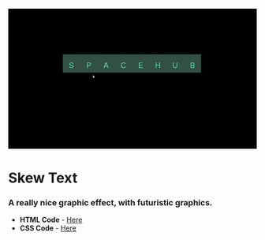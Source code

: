 ![Skew Text](Skew_Text.gif "logo")

# Skew Text
### A really nice graphic effect, with futuristic graphics.

* **HTML Code** - [Here](Code/index.html)
* **CSS Code** - [Here](Code/styles.css)